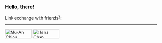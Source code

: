 ### Hello, there!

Link exchange with friends<sup>[?](https://github.com/jlord/jlord/blob/master/LINK_EXCHANGE.md)</sup>:

---

<a href="https://github.com/muan"><img src="http://muan.co/images/banner.png" width="88" height="31" alt="Mu-An Chiou"></a>
<a href="https://github.com/csbun"><img src="http://csbun.github.io/blog/gallery/logo/csbun@2.png" width="88" height="31" alt="Hans Chan"></a>


